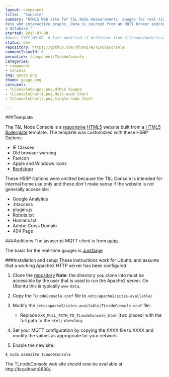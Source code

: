 ```yaml
---
layout: component
title:  "Console"
summary: "HTML5 Web site for T&L Node measurements. Gauges for real-time
data and interactive graphs. Data is sourced from an MQTT broker and/or
a database."
started: 2015-07-08
#date: YYYY-MM-DD  # last modified if different from filename/modification time
status: dev
repository: https://github.com/jdunmire/TLnodeConsole
commentIssueId: 6
permalink: /component/TLnodeConsole
categories:
- component
- Console
img: gauge.png
thumb: gauge.png
carousel:
- TLConsoleGauges.png,HTML5 Gauges
- TLConsoleChart1.png,Mult-node Chart
- TLConsoleChart2.png,Single-node Chart

---
```

###Template

The T&L Node Console is a
[responsive](https://en.wikipedia.org/wiki/Responsive_web_design)
[HTML5](https://en.wikipedia.org/wiki/HTML5) website built from a [HTML5
Boilerplate](http://www.initializr.com) template. The template was
customizied with these H5BP Options:

  * IE Classes
  * Old browser warning
  * Favicon
  * Apple and Windows Icons
  * [Bootstrap](http://getbootstrap.com/)

These H5BP Options were omitted because the T&L Console is intended for
internal home use only and these don't make sense if the website is not
generally accessible:

  * Google Analytics
  * .htaccess
  * plugins.js
  * Robots.txt
  * Humans.txt
  * Adobe Cross Domain
  * 404 Page

###Additions
The javascript MQTT client is from
[paho](https://eclipse.org/paho/clients/js).

The basis for the real-time gauges is [JustGage](http://justgage.com)

###Installation and setup
These instructions work for Ubuntu and assume that a working Apache2
HTTP server has been configured:

  1. Clone the [repository](https://github.com/jdunmire/TLnodeConsole)
     __Note__: the directory you clone into must be accessible by the
               user that is used to run the Apache2 server. On Ubuntu
               this is typically `www-data`.

  1. Copy the `TLnodeConsole.conf` file to `/etc/apache2/sites-available/`

  1. Modify the `/etc/apache2/sites-available/TLnodeConsole.conf` file:
      - Replace `XXX_FULL_PATH_TO_TLnodeConsole_html` (two places) with
        the full path to the `html/` directory.

  1. Set your MQTT configuration by copying the XXXX file to XXXX and modify the values as appropriate for your network.

  1. Enable the new site:

    $ sudo a2ensite TLnodeConsole

The TLnodeConsole web site should now be available at http://localhost:8888/.


